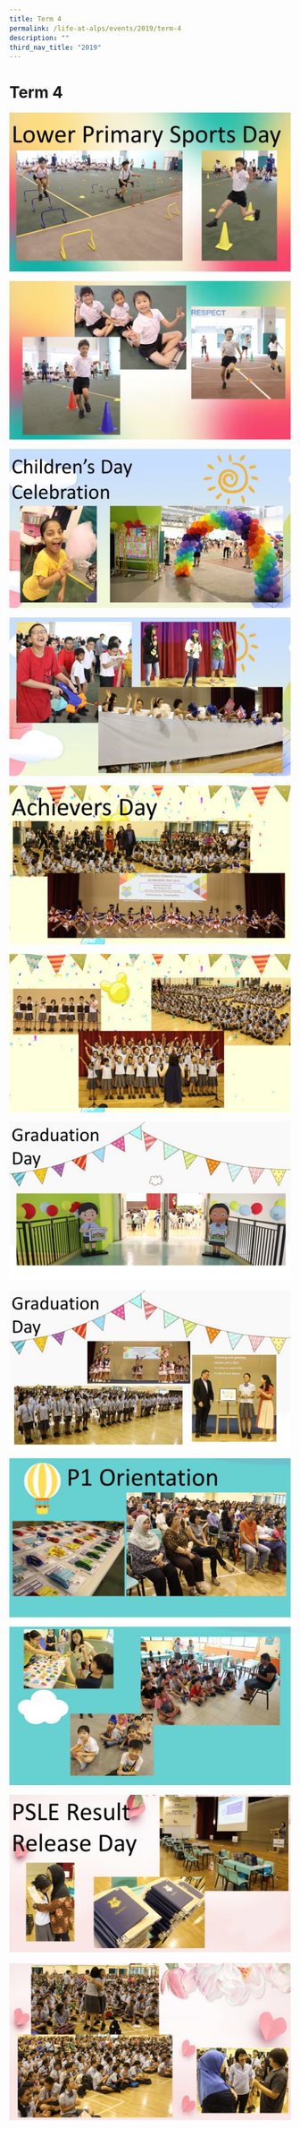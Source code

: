 ```yaml
---
title: Term 4
permalink: /life-at-alps/events/2019/term-4
description: ""
third_nav_title: "2019"
---
```

# **Term 4**

![](/images/Term4%20(1).jpg)

![](/images/Term4%20(2).jpg)

![](/images/Term4%20(3).jpg)

![](/images/Term4%20(4).jpg)

![](/images/Term4%20(5).jpg)

![](/images/Term4%20(6).jpg)

![](/images/Term4%20(7).jpg)

![](/images/Term4%20(8).jpg)

![](/images/Term4%20(9).jpg)

![](/images/Term4%20(10).jpg)

![](/images/Term4%20(11).jpg)

![](/images/Term4%20(12).jpg)